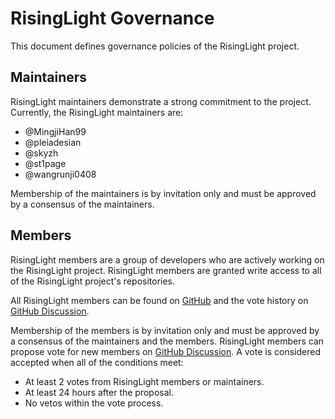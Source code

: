 # RisingLight Governance

This document defines governance policies of the RisingLight project.

## Maintainers

RisingLight maintainers demonstrate a strong commitment to the project. Currently, the RisingLight maintainers are:

* @MingjiHan99
* @pleiadesian
* @skyzh
* @st1page
* @wangrunji0408

Membership of the maintainers is by invitation only and must be approved by a consensus of the maintainers.

## Members

RisingLight members are a group of developers who are actively working on the RisingLight project. RisingLight members are granted write access to all of the RisingLight project's repositories.

All RisingLight members can be found on [GitHub](https://github.com/orgs/risinglightdb/people) and the vote history on [GitHub Discussion](https://github.com/risinglightdb/risinglight/discussions/categories/member).

Membership of the members is by invitation only and must be approved by a consensus of the maintainers and the members. RisingLight members can propose vote for new members on [GitHub Discussion](https://github.com/risinglightdb/risinglight/discussions/categories/member). A vote is considered accepted when all of the conditions meet:

* At least 2 votes from RisingLight members or maintainers.
* At least 24 hours after the proposal.
* No vetos within the vote process.
